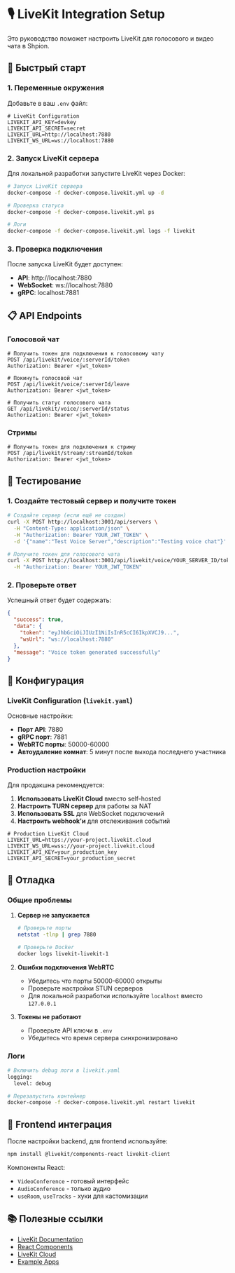 # 🎙️ LiveKit Integration Setup

Это руководство поможет настроить LiveKit для голосового и видео чата в Shpion.

## 🚀 Быстрый старт

### 1. Переменные окружения

Добавьте в ваш `.env` файл:

```env
# LiveKit Configuration
LIVEKIT_API_KEY=devkey
LIVEKIT_API_SECRET=secret
LIVEKIT_URL=http://localhost:7880
LIVEKIT_WS_URL=ws://localhost:7880
```

### 2. Запуск LiveKit сервера

Для локальной разработки запустите LiveKit через Docker:

```bash
# Запуск LiveKit сервера
docker-compose -f docker-compose.livekit.yml up -d

# Проверка статуса
docker-compose -f docker-compose.livekit.yml ps

# Логи
docker-compose -f docker-compose.livekit.yml logs -f livekit
```

### 3. Проверка подключения

После запуска LiveKit будет доступен:
- **API**: http://localhost:7880
- **WebSocket**: ws://localhost:7880
- **gRPC**: localhost:7881

## 📋 API Endpoints

### Голосовой чат

```http
# Получить токен для подключения к голосовому чату
POST /api/livekit/voice/:serverId/token
Authorization: Bearer <jwt_token>

# Покинуть голосовой чат
POST /api/livekit/voice/:serverId/leave
Authorization: Bearer <jwt_token>

# Получить статус голосового чата
GET /api/livekit/voice/:serverId/status
Authorization: Bearer <jwt_token>
```

### Стримы

```http
# Получить токен для подключения к стриму
POST /api/livekit/stream/:streamId/token
Authorization: Bearer <jwt_token>
```

## 🧪 Тестирование

### 1. Создайте тестовый сервер и получите токен

```bash
# Создайте сервер (если ещё не создан)
curl -X POST http://localhost:3001/api/servers \
  -H "Content-Type: application/json" \
  -H "Authorization: Bearer YOUR_JWT_TOKEN" \
  -d '{"name":"Test Voice Server","description":"Testing voice chat"}'

# Получите токен для голосового чата
curl -X POST http://localhost:3001/api/livekit/voice/YOUR_SERVER_ID/token \
  -H "Authorization: Bearer YOUR_JWT_TOKEN"
```

### 2. Проверьте ответ

Успешный ответ будет содержать:
```json
{
  "success": true,
  "data": {
    "token": "eyJhbGciOiJIUzI1NiIsInR5cCI6IkpXVCJ9...",
    "wsUrl": "ws://localhost:7880"
  },
  "message": "Voice token generated successfully"
}
```

## 🔧 Конфигурация

### LiveKit Configuration (`livekit.yaml`)

Основные настройки:
- **Порт API**: 7880
- **gRPC порт**: 7881
- **WebRTC порты**: 50000-60000
- **Автоудаление комнат**: 5 минут после выхода последнего участника

### Production настройки

Для продакшна рекомендуется:

1. **Использовать LiveKit Cloud** вместо self-hosted
2. **Настроить TURN сервер** для работы за NAT
3. **Использовать SSL** для WebSocket подключений
4. **Настроить webhook'и** для отслеживания событий

```env
# Production LiveKit Cloud
LIVEKIT_URL=https://your-project.livekit.cloud
LIVEKIT_WS_URL=wss://your-project.livekit.cloud
LIVEKIT_API_KEY=your_production_key
LIVEKIT_API_SECRET=your_production_secret
```

## 🐛 Отладка

### Общие проблемы

1. **Сервер не запускается**
   ```bash
   # Проверьте порты
   netstat -tlnp | grep 7880
   
   # Проверьте Docker
   docker logs livekit-livekit-1
   ```

2. **Ошибки подключения WebRTC**
   - Убедитесь что порты 50000-60000 открыты
   - Проверьте настройки STUN серверов
   - Для локальной разработки используйте `localhost` вместо `127.0.0.1`

3. **Токены не работают**
   - Проверьте API ключи в `.env`
   - Убедитесь что время сервера синхронизировано

### Логи

```bash
# Включить debug логи в livekit.yaml
logging:
  level: debug

# Перезапустить контейнер
docker-compose -f docker-compose.livekit.yml restart livekit
```

## 🎯 Frontend интеграция

После настройки backend, для frontend используйте:

```bash
npm install @livekit/components-react livekit-client
```

Компоненты React:
- `VideoConference` - готовый интерфейс
- `AudioConference` - только аудио
- `useRoom`, `useTracks` - хуки для кастомизации

## 📚 Полезные ссылки

- [LiveKit Documentation](https://docs.livekit.io)
- [React Components](https://github.com/livekit/components-js)
- [LiveKit Cloud](https://livekit.io/cloud)
- [Example Apps](https://github.com/livekit-examples) 